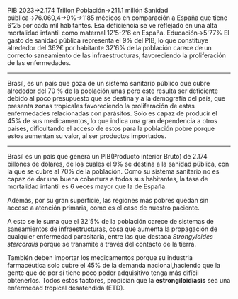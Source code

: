 PIB 2023→2.174 Trillon 
Población→211.1 millón
Sanidad pública→76.060,4→9%→1'85 médicos en comparación a España que tiene 6'25 por cada mil habitantes.
Esa deficiencia se ve reflejado  en una alta mortalidad infantil como maternal 12'5-2'6 en España.
Educación→5'77%
El gasto de sanidad pública representa el 9% del PIB, lo que constituye alrededor del 362€ por habitante 
32'6% de la población carece de un correcto saneamiento de las infraestructuras, favoreciendo la proliferación de las enfermedades.


---
Brasil, es un país que goza de un sistema sanitario público que cubre alrededor del  70 % de la población,unas  pero este resulta ser deficiente debido al poco presupuesto que se destina y a la demografía del país, que presenta zonas tropicales favoreciendo la proliferación de estas enfermedades relacionadas con parásitos.
Solo es capaz de producir el 45% de sus medicamentos, lo que indica una gran dependencia a otros países, dificultando el acceso de estos para la población pobre porque estos aumentan su valor, al ser productos importados.

---
Brasil es un país que genera un PIB(Producto interior Bruto) de 2.174 billones de dolares, de los cuales el 9% se destina a la sanidad pública, con la que se cubre al 70% de la población. Como su sistema sanitario no es capaz de dar una buena cobertura a todos sus habitantes, la tasa de mortalidad infantil es 6 veces mayor que la de España. 

Además, por su gran superficie, las regiones más pobres quedan sin acceso a atención primaria, como es el caso de nuestro paciente.

A esto se le suma que el 32'5% de la población carece de sistemas de saneamientos  de infraestructuras, cosa que aumenta la propagación de cualquier enfermedad parasitaria, entre las que destaca *Strongyloides stercoralis* porque se transmite a través del contacto de la tierra.

También deben importar los medicamentos porque su industria farmacéutica solo cubre el 45%  de la demanda nacional,haciendo que la gente que de por sí tiene poco poder adquisitivo tenga más difícil obtenerlos.
Todos estos factores, propician que la **estrongiloidiasis** sea una enfermedad tropical desatendida (ETD).